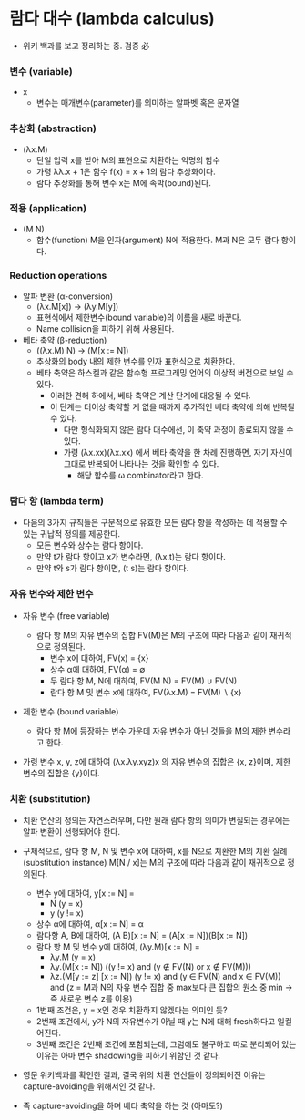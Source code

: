 # 람다 대수 (lambda calculus)

* 위키 백과를 보고 정리하는 중. 검증 必

### 변수 (variable)

* x
  * 변수는 매개변수(parameter)를 의미하는 알파벳 혹은 문자열

### 추상화 (abstraction)

* (&lambda;x.M)
  * 단일 입력 x를 받아 M의 표현으로 치환하는 익명의 함수
  * 가령 λ&lambda;.x + 1은 함수 f(x) = x + 1의 람다 추상화이다.
  * 람다 추상화를 통해 변수 x는 M에 속박(bound)된다.


### 적용 (application)

* (M N)
  * 함수(function) M을 인자(argument) N에 적용한다. M과 N은 모두 람다 항이다. 


### Reduction operations

* 알파 변환 (&alpha;-conversion)
  * (&lambda;x.M[x]) &rarr; (&lambda;y.M[y])
  * 표현식에서 제한변수(bound variable)의 이름을 새로 바꾼다.
  * Name collision을 피하기 위해 사용된다.
* 베타 축약 (&beta;-reduction)
  * ((&lambda;x.M) N) &rarr; (M[x := N])
  * 추상화의 body 내의 제한 변수를 인자 표현식으로 치환한다.
  * 베타 축약은 하스켈과 같은 함수형 프로그래밍 언어의 이상적 버전으로 보일 수 있다.
    * 이러한 견해 하에서, 베타 축약은 계산 단계에 대응될 수 있다.
    * 이 단계는 더이상 축약할 게 없을 때까지 추가적인 베타 축약에 의해 반복될 수 있다.
      * 다만 형식화되지 않은 람다 대수에선, 이 축약 과정이 종료되지 않을 수 있다.
      * 가령 (&lambda;x.xx)(&lambda;x.xx) 에서 베타 축약을 한 차례 진행하면, 자기 자신이 그대로 반복되어 나타나는 것을 확인할 수 있다.
        * 해당 함수를 &omega; combinator라고 한다.

### 람다 항 (lambda term)

* 다음의 3가지 규칙들은 구문적으로 유효한 모든 람다 항을 작성하는 데 적용할 수 있는 귀납적 정의를 제공한다.
  * 모든 변수와 상수는 람다 항이다.
  * 만약 t가 람다 항이고 x가 변수라면, (&lambda;x.t)는 람다 항이다.
  * 만약 t와 s가 람다 항이면, (t s)는 람다 항이다.

### 자유 변수와 제한 변수

* 자유 변수 (free variable)
  * 람다 항 M의 자유 변수의 집합 FV(M)은 M의 구조에 따라 다음과 같이 재귀적으로 정의된다.
    * 변수 x에 대하여, FV(x) = {x}
    * 상수 &alpha;에 대하여, FV(&alpha;) = &emptyset;
    * 두 람다 항 M, N에 대하여, FV(M N) = FV(M) &cup; FV(N)
    * 람다 항 M 및 변수 x에 대하여, FV(&lambda;x.M) = FV(M) &setminus; {x}
* 제한 변수 (bound variable)
  * 람다 항 M에 등장하는 변수 가운데 자유 변수가 아닌 것들을 M의 제한 변수라고 한다.

* 가령 변수 x, y, z에 대하여 (&lambda;x.&lambda;y.xyz)x 의 자유 변수의 집합은 {x, z}이며, 제한 변수의 집합은 {y}이다.

### 치환 (substitution)

* 치환 연산의 정의는 자연스러우며, 다만 원래 람다 항의 의미가 변질되는 경우에는 알파 변환이 선행되어야 한다.
* 구체적으로, 람다 항 M, N 및 변수 x에 대하여, x를 N으로 치환한 M의 치환 실례(substitution instance) M[N / x]는 M의 구조에 따라 다음과 같이 재귀적으로 정의된다.
  * 변수 y에 대하여, y[x := N] =
    * N (y = x)
    * y (y != x)
  * 상수 &alpha;에 대하여, &alpha;[x := N] = &alpha;
  * 람다항 A, B에 대하여, (A B)[x := N] = (A[x := N])(B[x := N])
  * 람다 항 M 및 변수 y에 대하여, (&lambda;y.M)[x := N] =
    * &lambda;y.M (y = x)
    * &lambda;y.(M[x := N])  ((y != x)  and (y &notin; FV(N) or x &notin; FV(M)))
    * &lambda;z.(M[y := z]  [x := N]) (y != x) and (y &in; FV(N) and x &in; FV(M)) and (z = M과 N의 자유 변수 집합 중 max보다 큰 집합의 원소 중 min -> 즉 새로운 변수 z를 이용)
  * 1번째 조건은, y = x인 경우 치환하지 않겠다는 의미인 듯?
  * 2번째 조건에서, y가 N의 자유변수가 아닐 때 y는 N에 대해 fresh하다고 일컬어진다.
  * 3번째 조건은 2번째 조건에 포함되는데, 그럼에도 불구하고 따로 분리되어 있는 이유는 아마 변수 shadowing을 피하기 위함인 것 같다.

* 영문 위키백과를 확인한 결과, 결국 위의 치환 연산들이 정의되어진 이유는 capture-avoiding을 위해서인 것 같다.
* 즉 capture-avoiding을 하며 베타 축약을 하는 것 (아마도?)
